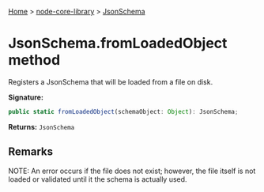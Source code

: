 <!-- docId=node-core-library.jsonschema.fromloadedobject -->

[Home](./index.md) &gt; [node-core-library](./node-core-library.md) &gt; [JsonSchema](./node-core-library.jsonschema.md)

# JsonSchema.fromLoadedObject method

Registers a JsonSchema that will be loaded from a file on disk.

**Signature:**
```javascript
public static fromLoadedObject(schemaObject: Object): JsonSchema;
```
**Returns:** `JsonSchema`

## Remarks

NOTE: An error occurs if the file does not exist; however, the file itself is not loaded or validated until it the schema is actually used.
